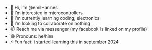 - 👋 Hi, I’m @emilHannes
- 👀 I’m interested in microcontrollers
- 🌱 I’m currently learning coding, electronics
- 💞️ I’m looking to collaborate on nothing
- 📫 Reach me via messenger (my facebook is linked on my profile)
- 😄 Pronouns: he/him
- ⚡ Fun fact: i started learning this in september 2024

<!---
emilHannes/emilHannes is a ✨ special ✨ repository because its `README.md` (this file) appears on your GitHub profile.
You can click the Preview link to take a look at your changes.
--->
